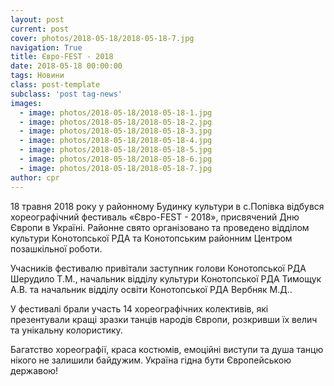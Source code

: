 ```yaml
---
layout: post
current: post
cover: photos/2018-05-18/2018-05-18-7.jpg
navigation: True
title: Євро-FEST - 2018
date: 2018-05-18 00:00:00
tags: Новини
class: post-template
subclass: 'post tag-news'
images:
  - image: photos/2018-05-18/2018-05-18-1.jpg
  - image: photos/2018-05-18/2018-05-18-2.jpg
  - image: photos/2018-05-18/2018-05-18-3.jpg
  - image: photos/2018-05-18/2018-05-18-4.jpg
  - image: photos/2018-05-18/2018-05-18-5.jpg
  - image: photos/2018-05-18/2018-05-18-6.jpg
  - image: photos/2018-05-18/2018-05-18-7.jpg
author: cpr
---
```



18 травня 2018 року  у районному Будинку культури в с.Попівка  відбувся хореографічний фестиваль «Євро-FEST - 2018», присвячений Дню Європи в Україні.  Районне свято організовано та проведено відділом культури Конотопської РДА та Конотопським районним  Центром позашкільної роботи.

Учасників фестивалю привітали заступник голови Конотопської РДА Шерудило Т.М., начальник відділу культури Конотопської РДА Тимощук А.В. та начальник відділу освіти Конотопської РДА Вербняк М.Д..

У фестивалі брали участь 14 хореографічних колективів, які презентували кращі зразки танців народів Європи, розкривши їх велич та унікальну колористику.

Багатство хореографії, краса костюмів, емоційні виступи та  душа танцю нікого не залишили байдужим. Україна гідна бути Європейською державою!
